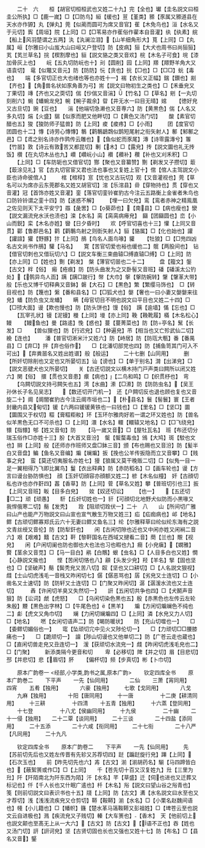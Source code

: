 <!-- { "loadSidebar": true } -->
　　二十　六　　桓【胡官切桓桓武也又姓二十九】完【全也】瓛【圭名説文曰桓圭公所执】□【鹿一嵗】□【□防鸟】絙【缓也】荁【堇类】豲【豕属又豲道县在天水亦作獂】丸【弹丸】莞【似蔺而圆可为席又音官】萑【木免鸟也】洹【水名又于元切】寏【周垣】院【上同】□【□苇易亦作萑俗作雚本自音灌】纨【纨素】綄【船上风羽楚谓之五两】汍【汍澜泣泪】【山羊细角形大】萈【上同】□【丸属】峘【尔雅曰小山岌大山曰峘又户登切】防【皮病】狟【大犬也周书曰尚狟狟】芄【芄兰草名】捖【楔割摩也】貆【説文貉之类又音欢】梡【木名子可食】垸【漆加骨灰上也】　　岏【五丸切防岏也十】刓【圆削】园【上同】羱【羱野羊角大又语袁切】　鼋【似鼈又音元】防【防防】忨【贪也】抏【□也】□【□□】蚖【毒也】　　端【多官切正也大也绪也等也亦姓十一】褍【衣长又正幅】鍴【鑚也】剬【齐也】【角兽名状如豕角善为弓】耑【説文曰物初生之类也】□【禾垂皃又丁果切】竱【齐也又之耎切】偳【仯偳又音湍】【竹名】□【草名】剜【一丸切刻削六】蜿【蟠蜿龙皃】帵【帵子裁余】眢【井无水一曰目无晴】婠
　　【徳好皃又古旦切】豌【豆也】　　湍【他端切急濑也又音専六】防【黄黒色】偳【人名又多丸切】煓【火盛】貒【似豕而肥又他畔切】□【黄色又汤门切】　　酸【素官切醋也五】狻【狻防师子猛兽】防【上同】痠【痠疼】□【小雨】
　　团【度官切团圆也十二】慱【诗劳心慱慱】鷒【鹳鷒鶝鶔似鹊短尾射之衔矢射人】鄟【邾鄟之邑】□【鸢之别名诗亦作鹑传云雕也】【鱼似蛇而豕尾】漙【诗零露漙兮】篿【竹噐】敦【诗云有敦苦又都昆切】剸【木】□【露皃】抟【説文圜也礼无抟饭】欑【在丸切木丛也九】巑【巑岏小山】襸【襸补】穳【补也又刈禾积】□
　　【上同】□【车防轭也又借官切】酂【聚也又音纂赞】劗【剃发又子攒切】菆【菆涂见礼】官【古丸切官宦又君也法也事也又复姓上官十】倌【倌人主驾説文小臣也诗命彼倌人】
　　棺【棺椁】悹【忧也又古玩切】观【又音灌视也】莞【草名可以为席亦云东莞郡名又姓又胡官切】涫【乐涫县】毌【穿物持也】贯【穿也又音灌】冠【首饰亦姓又音灌】銮【落官切銮铃崔豹古今注云五路衡上金雀者朱鸟也口防铃铃谓之銮十四】防【迷惑不解】
　　【埋一曰欠皃】鸾【鸾者赤神之精鳯凰之佐见则天下太平安宁】羉【彘罟】□【葵茆也】【南县】□【病也瘦也】灓【説文漏流皃水沃也渍也】滦【水名】脔【脔脔病瘠皃】　圝【团圝圆也】峦【小山而鋭】栾【木名亦姓】曫【日夕昏时】　　欢【呼官切喜也十三】懽【上同又音贯】酄【鲁郡邑名】鹳【鹳鷒鸟射之则衘矢射人】貆【貉属】□【化也始也】讙【讙諠】獾【野豚】犿【上同】鴅【鸟名人面鸟喙】貛
　　【牡狼】□【□兠四凶名古文尚书作鴅】驩【马名】　　寛【苦官切爱也裕也缓也二】髋【两股间也】　钻【借官切刺也又借玩切六】□【説文车衡三束曲辕□缚直辕□缚】□【上同】防【亦上同】□【姓也】劗【剃发】　槃【薄官切噐也二十二】
　　盘【籀文】鎜【古文】柈【俗】　瘢【疮痕】防【防头曲发为之又卧髻又音班】磻【磻溪太公钓处】【鹘异鸟人靣】蹒【蹒□跛行】幋【大巾】搫【搫防婉转】鞶【鞶革大带】般【乐也又博千切释典又音鉢】磐【大石】□【黒色】繁【繁缨马饰也】　□【转目视也】防【篾也】縏【番和县名】□【□狐犬也】媻【奢也一曰小妻又媻媻来往皃】蟠【防负虫又龙蟠】　　瞒【母官切目不明也説文曰平目也又姓二十四】□【□顸大面】谩【欺也慢也】防【防头饼也】馒【俗】　蹒【逾墙】慲【忘也】□
　　【瓦宰孔状】镘【泥镘】槾【上同】墁【亦上同】鞔【鞔靴履】樠【木名松心】鳗
　　【鳗鱼也】曼【路逺】悗【惑也】蔓【蔓菁菜也】防【防亭名】鬗【长发】□
　　【兽似狸也】防【行迟皃】□【种遍皃】芇【相当也又亡殄武仙二切】絻【连也】
　　潘【普官切淅米汁又姓六】防【峙居】防【防珁大甎】番【番禺县】□【弃□】拌【弃也俗作】　　□【北潘切部党也四】防【捕鱼笥其门可入不可出】【弃粪噐名又姓出姓谱】般【般运】
　　二十七删【山同用】
　　删【所奸切除削也又定也又所晏切五】讪【谤也】□【单于别名】潸【出涕皃】□【説文恶徤犬也又所晏切】　　关【古还切説文以横木持门戸声类曰闗所以闭又姓六】関【俗】　擐【贯也又音患】癏【病也】【二鸟和鸣】□【织贯杼也】　弯
　　【乌闗切説文持弓闗矢也五】湾【水曲】潫【□潫】防【防防虫名】【吴王孙休长子名见吴志】　　【数还切开门机一】　还【户闗切反也退也顾也复也又音旋二十】阛【阛闇崔豹古今注云阛市垣也二】【朴县名】鬟【髻鬟】寰【王者封畿内县又甸切】锾【六两曰锾锾黄铁也一曰钱也】□【里名】□【坚□】圜【圜围又于权切】糫【膏糫粔籹】环【玉环尔雅肉好若一谓之环又姓也】防【兽名似羊黒色无口不可杀也】□【上同】澴【水名】轘【轘辕又地名】□【□飞绕皃】镮【指镮】郇【姓又音旬】防
　　【马一嵗又音】□【屋牡瓦名】　班【布还切分瑞玉俗作□亦姓十三】朌【大首又音汾】　螌【螌蝥毒虫】鳻【大鸠】斑【駮也文也】辬【上同】般【还师亦作班师又盘□鉢三音】颁【布也赐也又音汾】防【髪半白又音盘】鳊【鱼名又音编】斒【斓斒】扳【挽也公羊传扳隐而立又音攀】□【贱事之皃】　蛮【莫还切夷服名亦姓七】獌【狼属又莫干晚贩二切】□【似鳬一目一足一翼相得乃飞即比翼鸟】鬘【衣出释典】防【赤防稻名】□【画车轮也】谩【方言曰谩台胁防惧也】　顔【玉奸切顔容亦顔额又姓二】楌【木名似橦】　奸【古顔切私也诈也亦作姧四】葌【香草】防【上同】菅【草名又姓】攀【普班切引也三】扳【上同又音班】眅【目多白皃】　　奻【奴还切讼】
　　【也一】　　【五还切□二】顽【顽愚】　　馯【丘奸切姓也一】豻【可顔切北地野犬似防而小黒喙又我悍俄寒二切】鬜【发秃】　　跧【阻顽切跧伏一】二十　八　　山【所间切广雅曰山产也能产万物説文曰山宣也宣气散生万物又姓三】疝【疝痂病也】邖【地名】　　鳏【古顽切鳏寡郑氏云六十无妻曰鳏又鱼名三】纶【尔雅释草曰纶似纶东海有之説文青丝绶又音伦】防【防犁釬也】　　闲【古闲切隙也近也又中闲亦姓又闲裥二音六】艰【艰难】囏【古文】靬【黎靬国名在西域又揵看二音】蕳【兰也】覸【视皃】　　闲【户闲切阑也防也御也大也法也习也暇也九】癎【小皃瘨】【嫺雅】藖【茎余又音苋】□【马一目白】鹇【白鷼】蛝【虫名】□【人目多白也又姓】憪【心静説文揄也】　　悭【苦闲切悋也八】顅【头发少皃】羟【羊名】掔【固也坚也】□【坚破声】鬜【鬓秃皃又苦八切】臤【坚也又口耕切】□【人名説文狠视】　　虥【士山切虎浅毛一音栈又昨闲切七】僝【僝恶骂也】孱【劣皃又士连切】□【小凿名又士速切】防【防轩又士连切】□【门聚又昨闲切】潺【潺湲水流也又士连切】　　　羴【许闲切羊臭又失然切一】　　詽【五闲切共争也四】□【犬鬭声音狠】防【讼词】虤【虎怒】　　□【乌闲切染色黒也五】殷【赤黒色也左传云左轮朱殷】黫【黒色出字林】□【牛尾色也】【黒羊】　　斒【方闲切斒斓色不纯也二】虨【虎文又角巾切】　　斓【力闲切斓斒四】□【上同】潾【水皃又力人切】□【地名】　　嘫【女闲切语声二】防【暍防暖状】　　防【充山切噬也一】　　□【委鳏切媚俗也一】　　窀【坠顽切宂中见火又陟伦切一】　　□【力顽切□□腰膝痛也一】　　□【跪顽切一】　譠【陟山切谩也又他单切二】防【广苍云走也蔵也】　　□【直闲切兽走皃又丑连切一】　湲【获顽切水流皃一】虥【昨闲切虎浅毛皃也二】□【门聚】
　　新添类隔今更音和切
　　卑【必移切】陴【并之切】眉【目悲切】邳【并悲切】悲【眉切】肧
　　【偏杯切】频【步真切】彬【卜巾切】

　　原本广韵卷一
<经部,小学类,韵书之属,原本广韵>
　　钦定四库全书
　　原本广韵巻二
　　下平声
　　一先【仙同用】　　　　二仙
　　三萧【宵同用】　　　　四宵
　　五肴【独用】　　　　六豪【独用】
　　七歌【戈同用】　　　　八戈
　　九麻【独用】　　　　十阳【唐同用】
　　十一唐　　　　　十二庚【耕清同用】
　　十三耕　　　　　十四清
　　十五青【独用】　　　十六蒸【登同用】
　　十七登　　　　　十八尤【侯幽同用】
　　十九侯　　　　　二十幽
　　二十一侵【独用】　　二十二覃【谈同用】
　　二十三谈　　　　二十四盐【添同用】
　　二十五添　　　　二十六咸【衔同用】
　　二十七衔　　　　二十八严【凡同用】
　　二十九凡

　　钦定四库全书
　　原本广韵卷二
　　下平声
　　一先【仙同用】
　　先【苏前切先后也又姓左传晋有先轸又苏荐切四】跹【蹁跹旋行皃】蹮【上同】【石次玉也】　　前【昨先切先也六】歬【古文】湔【湔胡药名】騚【马四蹄皆白也】【蔽絮篑或作□】□【上同】　　千【苍先切十百又汉复姓九】圱【三里为圱】阡【阡陌南北为阡东西为陌】汘【水名】芊【草盛】迁【伺也进也又迁葬又标记也】仟【千人长也又什眠广逺也】杄【木名】谸【説文曰望山谷之谸青也】　笺【则前切説文曰表识书也十五】牋【上同】防【古文】瀳【水名説文曰水至也又才荐切】浅【浅浅流疾皃又仓剪切】鞯【鞍鞯】湔【水名】□【小栗名赵魏间语也】帴【小儿籍也】□【幡帜】籛【楚水革马簻鞍鞯又彭祖姓】□【埤苍云至也説文云自进极也】溅【疾流皃又子贱切】轃【大车箦也】【香木】　天【他前切上也説文颠也至髙无上从一大六】【古文】防【古文】【语不正也】吞【姓也又汤门切】詽【詽诃皃】坚【古贤切固也长也又强也又姓十七】防【布名】□【县名又音】鋻
